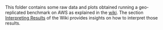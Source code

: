 This folder contains some raw data and plots obtained running a geo-replicated benchmark on AWS as explained in the [wiki](https://github.com/asonnino/hotstuff/wiki). The section [Interpreting Results](https://github.com/asonnino/hotstuff/wiki/Interpreting-the-Results) of the Wiki provides insights on how to interpret those results.
